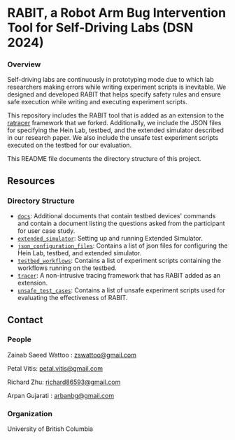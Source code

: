 # RABIT, a Robot Arm Bug Intervention Tool for Self-Driving Labs (DSN 2024)

### Overview

Self-driving labs are continuously in prototyping mode due to which lab researchers making errors while writing experiment scripts is inevitable. We designed and developed RABIT that helps specify safety rules and ensure safe execution while writing and executing experiment scripts.

This repository includes the RABIT tool that is added as an extension to the [ratracer](https://github.com/ubc-systopia/dsn-2022-rad-artifact) framework that we forked. Additionally, we include the JSON files for specifying the Hein Lab, testbed, and the extended simulator described in our research paper. We also include the unsafe test experiment scripts executed on the testbed for our evaluation.

This README file documents the directory structure of this project.

## Resources

### Directory Structure

* [`docs`](./docs): Additional documents that contain testbed devices' commands and contain a document listing the questions asked from the participant for user case study.
* [`extended_simulator`](./extended_simulator): Setting up and running Extended Simulator.
* [`json_configuration_files`](./json_configuration_files): Contains a list of json files for configuring the Hein Lab, testbed, and extended simulator.
* [`testbed_workflows`](./testbed_workflows): Contains a list of experiment scripts containing the workflows running on the testbed.
* [`tracer`](./tracer): A non-intrusive tracing framework that has RABIT added as an extension.
* [`unsafe_test_cases`](./unsafe_test_cases): Contains a list of unsafe experiment scripts used for evaluating the effectiveness of RABIT.


## Contact

### People
Zainab Saeed Wattoo : zswattoo@gmail.com

Petal Vitis: petal.vitis@gmail.com

Richard Zhu: richard86593@gmail.com

Arpan Gujarati : arbanbg@gmail.com


### Organization
University of British Columbia
